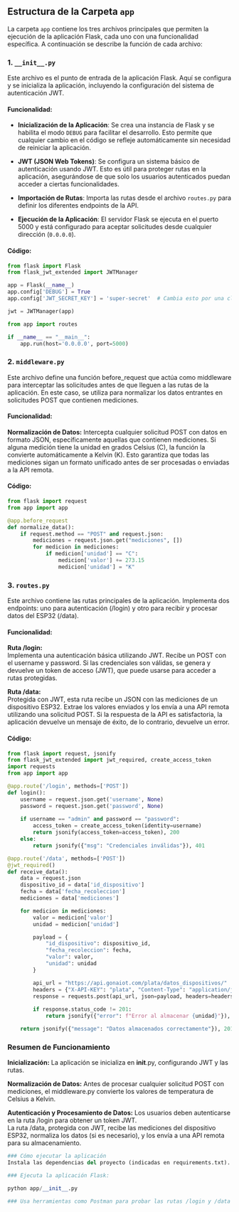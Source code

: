 ## Estructura de la Carpeta `app`

La carpeta `app` contiene los tres archivos principales que permiten la ejecución de la aplicación Flask, cada uno con una funcionalidad específica. A continuación se describe la función de cada archivo:

### 1. `__init__.py`

Este archivo es el punto de entrada de la aplicación Flask. Aquí se configura y se inicializa la aplicación, incluyendo la configuración del sistema de autenticación JWT. 

#### Funcionalidad:

- **Inicialización de la Aplicación**: 
  Se crea una instancia de Flask y se habilita el modo `DEBUG` para facilitar el desarrollo. Esto permite que cualquier cambio en el código se refleje automáticamente sin necesidad de reiniciar la aplicación.
  
- **JWT (JSON Web Tokens)**: 
  Se configura un sistema básico de autenticación usando JWT. Esto es útil para proteger rutas en la aplicación, asegurándose de que solo los usuarios autenticados puedan acceder a ciertas funcionalidades.
  
- **Importación de Rutas**: 
  Importa las rutas desde el archivo `routes.py` para definir los diferentes endpoints de la API.

- **Ejecución de la Aplicación**: 
  El servidor Flask se ejecuta en el puerto 5000 y está configurado para aceptar solicitudes desde cualquier dirección (`0.0.0.0`).

#### Código:
```python
from flask import Flask
from flask_jwt_extended import JWTManager

app = Flask(__name__)
app.config['DEBUG'] = True
app.config['JWT_SECRET_KEY'] = 'super-secret'  # Cambia esto por una clave segura

jwt = JWTManager(app)

from app import routes

if __name__ == "__main__":
    app.run(host='0.0.0.0', port=5000)
```
### 2. `middleware.py`
Este archivo define una función before_request que actúa como middleware para interceptar las solicitudes antes de que lleguen a las rutas de la aplicación. En este caso, se utiliza para normalizar los datos entrantes en solicitudes POST que contienen mediciones.

#### Funcionalidad:  

**Normalización de Datos:** Intercepta cualquier solicitud POST con datos en formato JSON, específicamente aquellas que contienen mediciones. Si alguna medición tiene la unidad en grados Celsius (C), la función la convierte automáticamente a Kelvin (K). Esto garantiza que todas las mediciones sigan un formato unificado antes de ser procesadas o enviadas a la API remota.  

#### Código:
```python
from flask import request
from app import app

@app.before_request
def normalize_data():
    if request.method == "POST" and request.json:
        mediciones = request.json.get("mediciones", [])
        for medicion in mediciones:
            if medicion['unidad'] == "C":
                medicion['valor'] += 273.15
                medicion['unidad'] = "K"
```

### 3. `routes.py`
Este archivo contiene las rutas principales de la aplicación. Implementa dos endpoints: uno para autenticación (/login) y otro para recibir y procesar datos del ESP32 (/data).

#### Funcionalidad:

**Ruta /login:**  
Implementa una autenticación básica utilizando JWT. Recibe un POST con el username y password. Si las credenciales son válidas, se genera y devuelve un token de acceso (JWT), que puede usarse para acceder a rutas protegidas.  

**Ruta /data:**  
Protegida con JWT, esta ruta recibe un JSON con las mediciones de un dispositivo ESP32. Extrae los valores enviados y los envía a una API remota utilizando una solicitud POST. Si la respuesta de la API es satisfactoria, la aplicación devuelve un mensaje de éxito, de lo contrario, devuelve un error.

#### Código:
```python
from flask import request, jsonify
from flask_jwt_extended import jwt_required, create_access_token
import requests
from app import app

@app.route('/login', methods=['POST'])
def login():
    username = request.json.get('username', None)
    password = request.json.get('password', None)
    
    if username == "admin" and password == "password":
        access_token = create_access_token(identity=username)
        return jsonify(access_token=access_token), 200
    else:
        return jsonify({"msg": "Credenciales inválidas"}), 401

@app.route('/data', methods=['POST'])
@jwt_required()
def receive_data():
    data = request.json
    dispositivo_id = data['id_dispositivo']
    fecha = data['fecha_recoleccion']
    mediciones = data['mediciones']

    for medicion in mediciones:
        valor = medicion['valor']
        unidad = medicion['unidad']

        payload = {
            "id_dispositivo": dispositivo_id,
            "fecha_recoleccion": fecha,
            "valor": valor,
            "unidad": unidad
        }

        api_url = "https://api.gonaiot.com/plata/datos_dispositivos/"
        headers = {"X-API-KEY": "plata", "Content-Type": "application/json"}
        response = requests.post(api_url, json=payload, headers=headers)
        
        if response.status_code != 201:
            return jsonify({"error": f"Error al almacenar {unidad}"}), 500

    return jsonify({"message": "Datos almacenados correctamente"}), 201
```

### Resumen de Funcionamiento  

**Inicialización:** La aplicación se inicializa en __init__.py, configurando JWT y las rutas.  

**Normalización de Datos:** Antes de procesar cualquier solicitud POST con mediciones, el middleware.py convierte los valores de temperatura de Celsius a Kelvin.  

**Autenticación y Procesamiento de Datos:** 
Los usuarios deben autenticarse en la ruta /login para obtener un token JWT.  
La ruta /data, protegida con JWT, recibe las mediciones del dispositivo ESP32, normaliza los datos (si es necesario), y los envía a una API remota para su almacenamiento.  
```python
### Cómo ejecutar la aplicación
Instala las dependencias del proyecto (indicadas en requirements.txt).  

### Ejecuta la aplicación Flask:

python app/__init__.py

### Usa herramientas como Postman para probar las rutas /login y /data
```